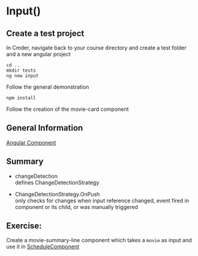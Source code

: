 # Input()
## Create a test project
In Cmder, navigate back to your course directory and create a test folder and a new angular project
```
cd ..
mkdir tests
ng new input
```
Follow the general demonstration

```
npm install
```

Follow the creation of the movie-card component

## General Information
[Angular Component](https://angular.io/api/core/Component)

## Summary
- changeDetection  
defines ChangeDetectionStrategy

- ChangeDetectionStrategy.OnPush  
only checks for changes when input reference changed, event fired in component or its child, or was manually triggered


## Exercise:
Create a movie-summary-line component which takes a `movie` as input and use it in  [ScheduleComponent](../src/app/areas/external/views/schedule/schedule.component.html)
